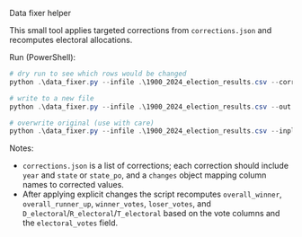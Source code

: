 Data fixer helper

This small tool applies targeted corrections from `corrections.json` and recomputes electoral allocations.

Run (PowerShell):

```powershell
# dry run to see which rows would be changed
python .\data_fixer.py --infile .\1900_2024_election_results.csv --corrections .\corrections.json --dry-run

# write to a new file
python .\data_fixer.py --infile .\1900_2024_election_results.csv --out .\1900_2024_election_results.fixed.csv --corrections .\corrections.json

# overwrite original (use with care)
python .\data_fixer.py --infile .\1900_2024_election_results.csv --inplace --corrections .\corrections.json
```

Notes:
- `corrections.json` is a list of corrections; each correction should include `year` and `state` or `state_po`, and a `changes` object mapping column names to corrected values.
- After applying explicit changes the script recomputes `overall_winner`, `overall_runner_up`, `winner_votes`, `loser_votes`, and `D_electoral`/`R_electoral`/`T_electoral` based on the vote columns and the `electoral_votes` field.
